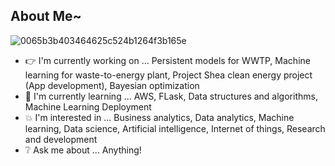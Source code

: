 ## About Me~

![0065b3b403464625c524b1264f3b165e](https://user-images.githubusercontent.com/45563371/88962170-a585ce00-d2d8-11ea-8b71-3c014f8925d8.gif)

- :point_right: I'm currently working on ... Persistent models for WWTP, Machine learning for waste-to-energy plant, Project Shea clean energy project (App development), Bayesian optimization
- :information_desk_person: I'm currently learning ... AWS, FLask, Data structures and algorithms, Machine Learning Deployment
- :boom: I'm interested in ... Business analytics, Data analytics, Machine learning, Data science, Artificial intelligence, Internet of things, Research and development
- :grey_question: Ask me about ... Anything!
